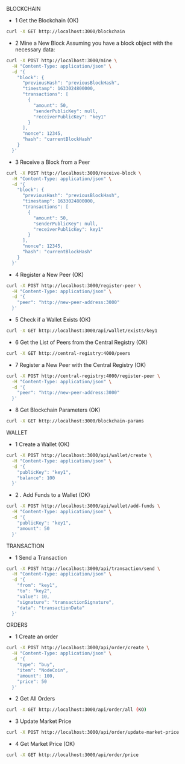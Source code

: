 BLOCKCHAIN

- 1 Get the Blockchain (OK)

```sh
curl -X GET http://localhost:3000/blockchain
```

- 2 Mine a New Block
Assuming you have a block object with the necessary data:

```sh
curl -X POST http://localhost:3000/mine \
  -H "Content-Type: application/json" \
  -d '{
    "block": {
      "previousHash": "previousBlockHash",
      "timestamp": 1633024800000,
      "transactions": [
        {
          "amount": 50,
          "senderPublicKey": null,
          "receiverPublicKey": "key1"
        }
      ],
      "nonce": 12345,
      "hash": "currentBlockHash"
    }
  }'
```

- 3 Receive a Block from a Peer

```sh
curl -X POST http://localhost:3000/receive-block \
  -H "Content-Type: application/json" \
  -d '{
    "block": {
      "previousHash": "previousBlockHash",
      "timestamp": 1633024800000,
      "transactions": [
        {
          "amount": 50,
          "senderPublicKey": null,
          "receiverPublicKey": key1"
        }
      ],
      "nonce": 12345,
      "hash": "currentBlockHash"
    }
  }'
```

- 4 Register a New Peer (OK)

```sh
curl -X POST http://localhost:3000/register-peer \
  -H "Content-Type: application/json" \
  -d '{
    "peer": "http://new-peer-address:3000"
  }'
```

- 5 Check if a Wallet Exists (OK)

```sh
curl -X GET http://localhost:3000/api/wallet/exists/key1
```

- 6 Get the List of Peers from the Central Registry (OK)

```sh
curl -X GET http://central-registry:4000/peers
```

- 7 Register a New Peer with the Central Registry (OK)

```sh
curl -X POST http://central-registry:4000/register-peer \
  -H "Content-Type: application/json" \
  -d '{
    "peer": "http://new-peer-address:3000"
  }'
```

- 8 Get Blockchain Parameters (OK)

```sh
curl -X GET http://localhost:3000/blockchain-params
```


WALLET

- 1 Create a Wallet (OK)

```sh
curl -X POST http://localhost:3000/api/wallet/create \
  -H "Content-Type: application/json" \
  -d '{
    "publicKey": "key1",
    "balance": 100
  }'
```

- 2 . Add Funds to a Wallet (OK)

```sh
curl -X POST http://localhost:3000/api/wallet/add-funds \
  -H "Content-Type: application/json" \
  -d '{
    "publicKey": "key1",
    "amount": 50
  }'
```

TRANSACTION
- 1 Send a Transaction

```sh
curl -X POST http://localhost:3000/api/transaction/send \
  -H "Content-Type: application/json" \
  -d '{
    "from": "key1",
    "to": "key2",
    "value": 10,
    "signature": "transactionSignature",
    "data": "transactionData"
  }'
```

ORDERS

- 1 Create an order

```sh
curl -X POST http://localhost:3000/api/order/create \
  -H "Content-Type: application/json" \
  -d '{
    "type": "buy",
    "item": "NodeCoin",
    "amount": 100,
    "price": 50
  }'
```

- 2  Get All Orders

```sh
curl -X GET http://localhost:3000/api/order/all (KO)
```

- 3 Update Market Price

```sh
curl -X POST http://localhost:3000/api/order/update-market-price
```

- 4 Get Market Price (OK)

```sh
curl -X GET http://localhost:3000/api/order/price
```
